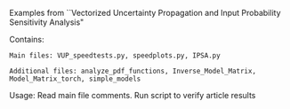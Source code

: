 
Examples from ``Vectorized Uncertainty Propagation and Input Probability Sensitivity Analysis"

Contains:

	Main files: VUP_speedtests.py, speedplots.py, IPSA.py

	Additional files: analyze_pdf_functions, Inverse_Model_Matrix, Model_Matrix_torch, simple_models

Usage:
	Read main file comments.
	Run script to verify article results
	
